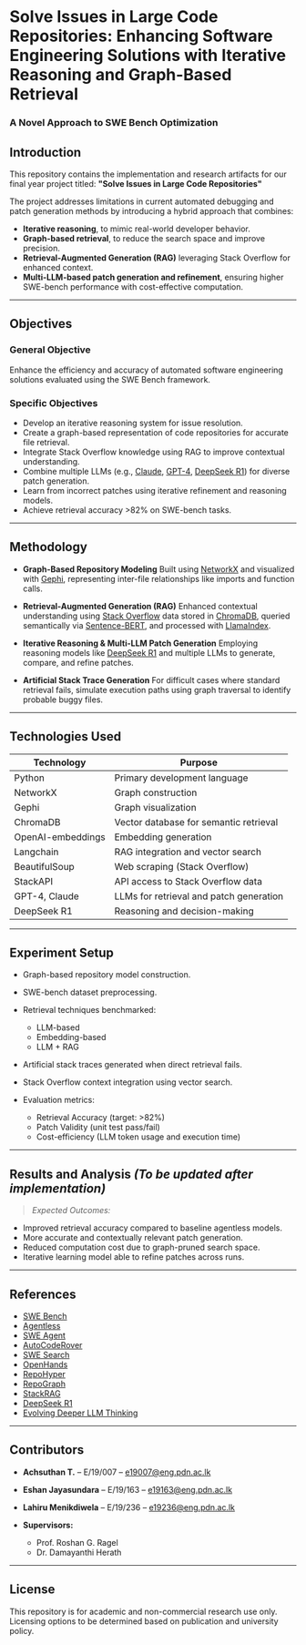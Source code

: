 # Solve Issues in Large Code Repositories: Enhancing Software Engineering Solutions with Iterative Reasoning and Graph-Based Retrieval

### A Novel Approach to SWE Bench Optimization

## Introduction

This repository contains the implementation and research artifacts for our final year project titled:
**"Solve Issues in Large Code Repositories"**

The project addresses limitations in current automated debugging and patch generation methods by introducing a hybrid approach that combines:

* **Iterative reasoning**, to mimic real-world developer behavior.
* **Graph-based retrieval**, to reduce the search space and improve precision.
* **Retrieval-Augmented Generation (RAG)** leveraging Stack Overflow for enhanced context.
* **Multi-LLM-based patch generation and refinement**, ensuring higher SWE-bench performance with cost-effective computation.

---

## Objectives

### General Objective

Enhance the efficiency and accuracy of automated software engineering solutions evaluated using the SWE Bench framework.

### Specific Objectives

* Develop an iterative reasoning system for issue resolution.
* Create a graph-based representation of code repositories for accurate file retrieval.
* Integrate Stack Overflow knowledge using RAG to improve contextual understanding.
* Combine multiple LLMs (e.g., [Claude](https://www.anthropic.com/index/introducing-claude), [GPT-4](https://openai.com/gpt-4), [DeepSeek R1](https://arxiv.org/abs/2501.12948)) for diverse patch generation.
* Learn from incorrect patches using iterative refinement and reasoning models.
* Achieve retrieval accuracy >82% on SWE-bench tasks.

---

## Methodology

* **Graph-Based Repository Modeling**
  Built using [NetworkX](https://networkx.org/) and visualized with [Gephi](https://gephi.org/), representing inter-file relationships like imports and function calls.

* **Retrieval-Augmented Generation (RAG)**
  Enhanced contextual understanding using [Stack Overflow](https://stackoverflow.com/) data stored in [ChromaDB](https://www.trychroma.com/), queried semantically via [Sentence-BERT](https://www.sbert.net/), and processed with [LlamaIndex](https://www.llamaindex.ai/).

* **Iterative Reasoning & Multi-LLM Patch Generation**
  Employing reasoning models like [DeepSeek R1](https://arxiv.org/abs/2501.12948) and multiple LLMs to generate, compare, and refine patches.

* **Artificial Stack Trace Generation**
  For difficult cases where standard retrieval fails, simulate execution paths using graph traversal to identify probable buggy files.

---

## Technologies Used

| Technology        | Purpose                                 |
| ----------------- | --------------------------------------- |
| Python            | Primary development language            |
| NetworkX          | Graph construction                      |
| Gephi             | Graph visualization                     |
| ChromaDB          | Vector database for semantic retrieval  |
| OpenAI-embeddings | Embedding generation                    |
| Langchain         | RAG integration and vector search       |
| BeautifulSoup     | Web scraping (Stack Overflow)           |
| StackAPI          | API access to Stack Overflow data       |
| GPT-4, Claude     | LLMs for retrieval and patch generation |
| DeepSeek R1       | Reasoning and decision-making           |

---

## Experiment Setup

* Graph-based repository model construction.
* SWE-bench dataset preprocessing.
* Retrieval techniques benchmarked:

  * LLM-based
  * Embedding-based
  * LLM + RAG
* Artificial stack traces generated when direct retrieval fails.
* Stack Overflow context integration using vector search.
* Evaluation metrics:

  * Retrieval Accuracy (target: >82%)
  * Patch Validity (unit test pass/fail)
  * Cost-efficiency (LLM token usage and execution time)

---

## Results and Analysis *(To be updated after implementation)*

> *Expected Outcomes:*

* Improved retrieval accuracy compared to baseline agentless models.
* More accurate and contextually relevant patch generation.
* Reduced computation cost due to graph-pruned search space.
* Iterative learning model able to refine patches across runs.

---

## References

* [SWE Bench](https://arxiv.org/abs/2310.06770)
* [Agentless](https://arxiv.org/abs/2407.01489)
* [SWE Agent](https://arxiv.org/abs/2405.15793)
* [AutoCodeRover](https://dl.acm.org/doi/10.1145/3597926.3627613)
* [SWE Search](https://arxiv.org/abs/2410.20285)
* [OpenHands](https://arxiv.org/abs/2407.16741)
* [RepoHyper](https://arxiv.org/abs/2403.06095)
* [RepoGraph](https://arxiv.org/abs/2410.14684)
* [StackRAG](https://arxiv.org/abs/2406.13840)
* [DeepSeek R1](https://arxiv.org/abs/2501.12948)
* [Evolving Deeper LLM Thinking](https://arxiv.org/abs/2501.09891)

---

## Contributors

* **Achsuthan T.** – E/19/007 – [e19007@eng.pdn.ac.lk](mailto:achsuthant@eng.pdn.ac.lk)
* **Eshan Jayasundara** – E/19/163 – [e19163@eng.pdn.ac.lk](mailto:eshanj@eng.pdn.ac.lk)
* **Lahiru Menikdiwela** – E/19/236 – [e19236@eng.pdn.ac.lk](mailto:lahirum@eng.pdn.ac.lk)
* **Supervisors:**

  * Prof. Roshan G. Ragel
  * Dr. Damayanthi Herath

---

## License

This repository is for academic and non-commercial research use only. Licensing options to be determined based on publication and university policy.
